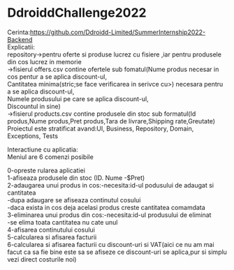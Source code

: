 # DdroiddChallenge2022
Cerinta:https://github.com/Ddroidd-Limited/SummerInternship2022-Backend  
Explicatii:  
repository->pentru oferte si produse lucrez cu fisiere ,iar pentru produsele din cos lucrez in memorie  
          ->fisierul offers.csv contine ofertele sub fomatul(Nume produs necesar in cos pentur a se aplica discount-ul,  
                                                              Cantitatea minima(stric;se face verificarea in serivce cu>) necesara pentru a se aplica discount-ul,  
                                                              Numele produsului pe care se aplica discount-ul,  
                                                              Discountul in sine)  
          ->fisierul products.csv contine produsele din stoc sub formatul(Id produs,Nume produs,Pret produs,Tara de livrare,Shipping rate,Greutate)  
Proiectul este stratificat avand:UI, Business, Repository, Domain, Exceptions, Tests  

Interactiune cu aplicatia:  
Meniul are 6 comenzi posibile  

0-opreste rularea aplicatiei  
1-afiseaza produsele din stoc (ID. Nume -$Pret)  
2-adaugarea unui produs in cos:-necesita:id-ul podusului de adaugat si cantitatea  
                               -dupa adaugare se afiseaza continutul cosului  
                               -daca exista in cos deja acelasi produs creste cantitatea comamdata  
3-eliminarea unui produs din cos:-necesita:id-ul produsului de eliminat  
                                 -se elima toata cantitatea nu cate unul  
4-afisarea continutului cosului  
5-calcularea si afisarea facturii  
6-calcularea si afisarea facturii cu discount-uri si VAT(aici ce nu am mai facut ca sa fie bine este sa se afiseze ce discount-uri se aplica,pur si simplu vezi direct costurile noi)  
